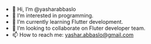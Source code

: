 - 👋 Hi, I’m @yasharabbaslo
- 👀 I’m interested in programming.
- 🌱 I’m currently learning Flutter development.
- 💞️ I’m looking to collaborate on Fluter developer team.
- 📫 How to reach me: yashar.abbaslo@gmail.com

<!---
yasharabbaslo/yasharabbaslo is a ✨ special ✨ repository because its `README.md` (this file) appears on your GitHub profile.
You can click the Preview link to take a look at your changes.
--->
